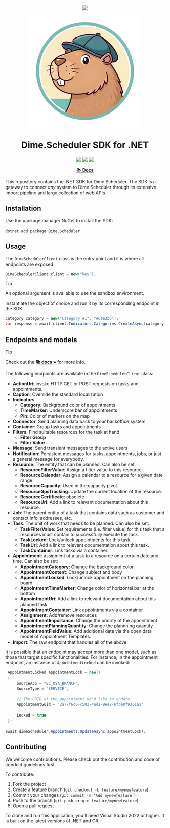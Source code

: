 <div align="center">
<img src="https://cdn.dimescheduler.com/dime-scheduler/v2/logo.svg" height="75px" />
</div>

<p align="center">
    <img src="assets/logo.png" width="350px">
</p>

<h1 align="center">Dime.Scheduler SDK for .NET </h1>

<p align="center">

  <img src="https://img.shields.io/nuget/v/Dime.Scheduler?style=flat-square&color=brightgreen" />
  <img src="https://img.shields.io/badge/License-MIT-brightgreen.svg?style=flat-square"/> <img src="https://img.shields.io/badge/PRs-welcome-brightgreen.svg?style=flat-square" />
</a>
</p>

<p align="center">
  <a href="https://docs.dimescheduler.com/develop/sdk">📚  <b>Docs</b></a>
</p>

This repository contains the .NET SDK for Dime.Scheduler. The SDK is a gateway to connect _any_ system to Dime.Scheduler through its extensive import pipeline and large collection of web APIs.

## Installation

Use the package manager NuGet to install the SDK:

`dotnet add package Dime.Scheduler`

## Usage

The `DimeSchedulerClient` class is the entry point and it is where all endpoints are exposed:

```csharp
DimeSchedulerClient client = new("key");
```

> [!TIP]  
> An optional argument is available to use the sandbox environment.

Instantiate the object of choice and run it by its corresponding endpoint in the SDK.

```csharp
Category category = new("Category #1", "#6e62b5");
var response = await client.Indicators.Categories.CreateAsync(category);
```

## Endpoints and models

> [!TIP]
> Check out the **[📚 docs »](https://docs.dimescheduler.com/develop/sdk)** for more info.

The following endpoints are available in the `DimeSchedulerClient` class:

- **ActionUri**: invoke HTTP GET or POST requests on tasks and appointments.
- **Caption**: Override the standard localization
- **Indicators**
  - **Category**: Background color of appointments
  - **TimeMarker**: Underscore bar of appointments
  - **Pin**: Color of markers on the map
- **Connector**: Send planning data back to your backoffice system
- **Container**: Group tasks and appointments
- **Filters**: Find suitable resources for the task at hand
  - **Filter Group**
  - **Filter Value**
- **Message**: Send transient messages to the active users
- **Notification**: Persistent messages for tasks, appointments, jobs, or just a general message for everybody.
- **Resource**: The entity that can be planned. Can also be set:
  - **ResourceFilterValue**: Assign a filter value to this resource.
  - **ResourceCalendar**: Assign a calendar to a resource for a given date range.
  - **ResourceCapacity**: Used in the capacity pivot.
  - **ResourceGpsTracking**: Update the current location of the resource.
  - **ResourceCertificate**: obsolete
  - **ResourceUri**: Add a link to relevant documentation about this resource.
- **Job**: The parent entity of a task that contains data such as customer and contact info, addresses, etc. 
- **Task**: The unit of work that needs to be planned. Can also be set:
  - **TaskFilterValue**: Set requirements (i.e. filter value) for this task that a resources must contain to successfully execute the task.
  - **TaskLocked**: Lock/unlock appointments for this task.
  - **TaskUri**: Add a link to relevant documentation about this task.
  - **TaskContainer**: Link tasks via a container.
- **Appointment**: assigment of a task to a resource on a certain date and time. Can also be set:
  - **AppointmentCategory**: Change the background color
  - **AppointmentContent**: Change subject and body
  - **AppointmentLocked**: Lock/unlock appointment on the planning board
  - **AppointmentTimeMarker**: Change color of horizontal bar at the bottom
  - **AppointmentUri**: Add a link to relevant documentation about this planned task
  - **AppointmentContainer**: Link appointments via a container
  - **Assignment**: Add/remove resources 
  - **AppointmentImportance**: Change the priority of the appointment
  - **AppointmentPlanningQuantity**: Change the plannning quantity
  - **AppointmentFieldValue**: Add additional data via the open data model of Appointment Templates.
- **Import**: The raw endpoint that handles all of the above.

It is possible that an endpoint may accept more than one model, such as those that target specific functionalities.  For instance, in the appointment endpoint, an instance of `AppointmentLocked` can be invoked:

```csharp
 AppointmentLocked appointmentLock = new()
 {
     SourceApp = "BC_USA_BRANCH",
     SourceType = "SERVICE",

     // The GUID of the appointment we'd like to update
     AppointmentGuid = "2a77f6c6-c502-4ad2-9ee2-6fba0f9361a1"     
     
     Locked = true
 };

await dimeScheduler.Appointments.UpdateAsync(appointmentLock);
```

## Contributing

We welcome contributions. Please check out the contribution and code of conduct guidelines first.

To contribute:

1. Fork the project
2. Create a feature branch (`git checkout -b feature/mynewfeature`)
3. Commit your changes (`git commit -m 'Add mynewfeature'`)
4. Push to the branch (`git push origin feature/mynewfeature`)
5. Open a pull request

To clone and run this application, you'll need Visual Studio 2022 or higher. It is built on the latest versions of .NET and C#.